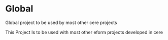 # Global
Global project to be used by most other cere projects

This Project Is to be used with most other eform projects developed in cere
